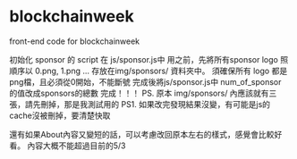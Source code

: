 # blockchainweek
front-end code for blockchainweek

初始化 sponsor 的 script 在 js/sponsor.js中
用之前，先將所有sponsor logo 照順序以 0.png, 1.png ... 存放在img/sponsors/ 資料夾中。
須確保所有 logo 都是png檔，且必須從0開始，不能斷號
完成後將js/sponsor.js中 num_of_sponsor 的值改成sponsors的總數
完成！！！
PS. 原本 img/sponsors/ 內應該就有三張，請先刪掉，那是我測試用的
PS1. 如果改完發現結果沒變，有可能是js的cache沒被刪掉，要清楚快取

還有如果About內容又變短的話，可以考慮改回原本左右的樣式，感覺會比較好看。
內容大概不能超過目前的5/3


